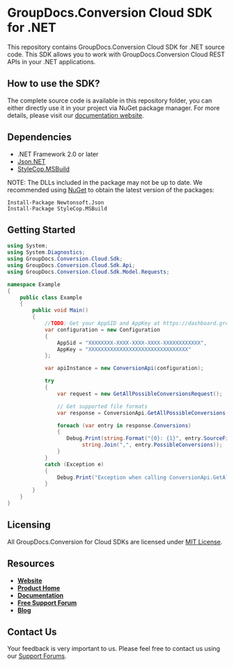 # GroupDocs.Conversion Cloud SDK for .NET
This repository contains GroupDocs.Conversion Cloud SDK for .NET source code. This SDK allows you to work with GroupDocs.Conversion Cloud REST APIs in your .NET applications.

## How to use the SDK?
The complete source code is available in this repository folder, you can either directly use it in your project via NuGet package manager. For more details, please visit our [documentation website](https://docs.groupdocs.cloud/display/conversioncloud/Available+SDKs#AvailableSDKs-.NET).

## Dependencies
- .NET Framework 2.0 or later
- [Json.NET](https://www.nuget.org/packages/Newtonsoft.Json)
- [StyleCop.MSBuild](https://www.nuget.org/packages/StyleCop.MSBuild)

NOTE: The DLLs included in the package may not be up to date. We recommended using [NuGet](https://docs.nuget.org/consume/installing-nuget) to obtain the latest version of the packages:
```
Install-Package Newtonsoft.Json
Install-Package StyleCop.MSBuild
``` 

## Getting Started

```csharp
using System;
using System.Diagnostics;
using GroupDocs.Conversion.Cloud.Sdk;
using GroupDocs.Conversion.Cloud.Sdk.Api;
using GroupDocs.Conversion.Cloud.Sdk.Model.Requests;

namespace Example
{
    public class Example
    {
        public void Main()
        {
            //TODO: Get your AppSID and AppKey at https://dashboard.groupdocs.cloud/ (free registration is required).
            var configuration = new Configuration
            {
                AppSid = "XXXXXXXX-XXXX-XXXX-XXXX-XXXXXXXXXXXX",
                AppKey = "XXXXXXXXXXXXXXXXXXXXXXXXXXXXXXXX"
            };

            var apiInstance = new ConversionApi(configuration);

            try
            {
                var request = new GetAllPossibleConversionsRequest();

                // Get supported file formats
                var response = ConversionApi.GetAllPossibleConversions(request);

                foreach (var entry in response.Conversions)
                {
                   Debug.Print(string.Format("{0}: {1}", entry.SourceFileType,
                        string.Join(",", entry.PossibleConversions));
                }
            }
            catch (Exception e)
            {
                Debug.Print("Exception when calling ConversionApi.GetAllPossibleConversions: " + e.Message);
            }
        }
    }
}
```

## Licensing
All GroupDocs.Conversion for Cloud SDKs are licensed under [MIT License](LICENSE).

## Resources
+ [**Website**](https://www.groupdocs.cloud)
+ [**Product Home**](https://products.groupdocs.cloud/conversion)
+ [**Documentation**](https://docs.groupdocs.cloud/display/conversioncloud/Home)
+ [**Free Support Forum**](https://forum.groupdocs.cloud/c/conversion)
+ [**Blog**](https://blog.groupdocs.cloud/category/conversion)

## Contact Us
Your feedback is very important to us. Please feel free to contact us using our [Support Forums](https://forum.groupdocs.cloud/c/conversion).
